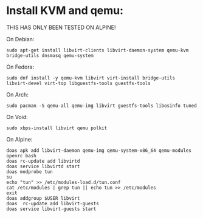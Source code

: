 # Install KVM and qemu:
THIS HAS ONLY BEEN TESTED ON ALPINE!

On Debian: 
```
sudo apt-get install libvirt-clients libvirt-daemon-system qemu-kvm bridge-utils dnsmasq qemu-system
```
On Fedora:
```
sudo dnf install -y qemu-kvm libvirt virt-install bridge-utils libvirt-devel virt-top libguestfs-tools guestfs-tools
```
On Arch:
```
sudo pacman -S qemu-all qemu-img libvirt guestfs-tools libosinfo tuned
```
On Void:
```
sudo xbps-install libvirt qemu polkit
```
On Alpine:
```
doas apk add libvirt-daemon qemu-img qemu-system-x86_64 qemu-modules openrc bash
doas rc-update add libvirtd
doas service libvirtd start
doas modprobe tun
su
echo "tun" >> /etc/modules-load.d/tun.conf
cat /etc/modules | grep tun || echo tun >> /etc/modules
exit
doas addgroup $USER libvirt
doas  rc-update add libvirt-guests
doas service libvirt-guests start
```


